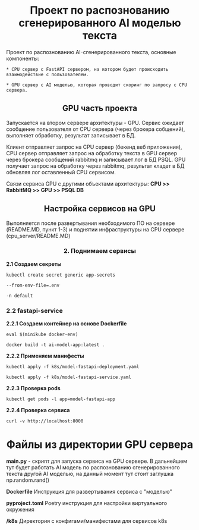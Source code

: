 <h1 align="center">Проект по распознованию сгенерированного AI моделью текста</h1>

Проект по распознованию AI-сгенерированного текста, основные компоненты:

    * CPU сервер с FastAPI сервером, на котором будет происходить взаимодействие с пользователем.
    
    * GPU сервер с AI моделью, которая проводит скоринг по запросу с CPU сервера.


<h2 align="center">GPU часть проекта</h2>

Запускается на втором сервере архитектуры - GPU. Сервис ожидает сообщение пользователя от CPU сервера (через брокера собщений), выполняет обработку, результат записывает в БД.

Клиент отправляет запрос на CPU сервер (бекенд веб приложения), CPU сервер отправляет запрос на обработку текста в GPU сервер через брокера сообщений rabbitmq и записывает лог в БД PSQL. GPU получает запрос на обработку через rabbitmq, результат кладет в БД обновляя лог оставленный CPU сервисом.
 

Связи сервиса GPU с другими объектами архитектуры: **CPU >> RabbitMQ >> GPU >> PSQL DB**


<h2 align="center">Настройка сервисов на GPU</h2>

Выполняется после развертывания необходимого ПО на сервере (README.MD, пункт 1-3) и поднятии инфраструктуры на CPU сервере (cpu_server/README.MD)

<h3 align="center">2. Поднимаем сервисы </h3>

<b>2.1 Создаем секреты </b>

<code>kubectl create secret generic app-secrets \
  --from-env-file=.env \
  -n default</code>

<h3 align="left">2.2 fastapi-service</h3>

<b>2.2.1 Создаем контейнер на основе Dockerfile </b>

<code>eval $(minikube docker-env)</code>

<code>docker build -t ai-model-app:latest .</code>

<b>2.2.2 Применяем манифесты </b>

<code>kubectl apply -f k8s/model-fastapi-deployment.yaml</code>

<code>kubectl apply -f k8s/model-fastapi-service.yaml</code>

<b>2.2.3 Проверка pods </b>

<code>kubectl get pods -l app=model-fastapi-app</code>

<b>2.2.4 Проверка сервиса </b>

<code>curl -v http://localhost:8000</code>


<h1 align="center">Файлы из директории GPU сервера</h1>

**main.py** - скрипт для запуска сервиса на GPU сервере. В дальнейшем тут будет работать AI модель по распознованию
сгенерированного текста другой AI моделью, на данный момент тут стоит заглушка np.random.rand()

**Dockerfile** Инструкция для развертывания сервиса с "моделью"

**pyproject.toml** Poetry инструкция для настройки виртуального окружения

**/k8s** Директория с конфигами/манифестами для сервисов k8s